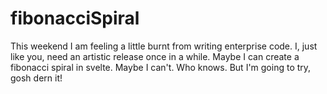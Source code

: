 # fibonacciSpiral

This weekend I am feeling a little burnt from writing enterprise code. I, just like you, need an artistic release once in a while. Maybe I can create a fibonacci spiral in svelte. Maybe I can't. Who knows. But I'm going to try, gosh dern it! 